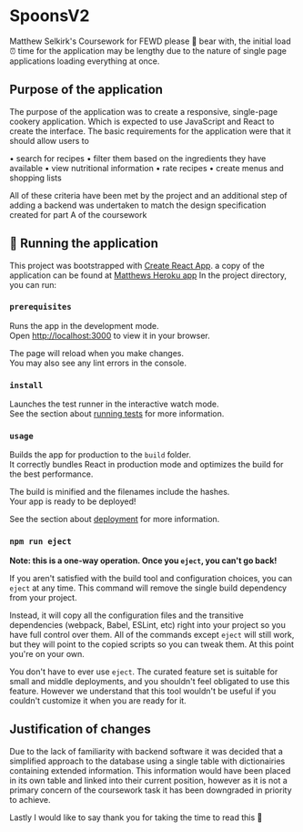 # SpoonsV2
Matthew Selkirk's Coursework for FEWD
please 🐻 bear with, the initial load ⏰ time for the application may be lengthy due to the nature of single page applications loading everything at once.

## Purpose of the application
The purpose of the application was to create a responsive, single-page cookery application. Which is
expected to use JavaScript and React to create the interface.
The basic requirements for the application were that it should allow users to

• search for recipes
• filter them based on the ingredients they have available
• view nutritional information
• rate recipes
• create menus and shopping lists

All of these criteria have been met by the project and an additional step of adding a backend was undertaken to match the design specification created for part A of the coursework

## 🚀 Running the application

This project was bootstrapped with [Create React App](https://github.com/facebook/create-react-app).
a copy of the application can be found at [Matthews Heroku app](https://google.com/)
In the project directory, you can run:

### `prerequisites`

Runs the app in the development mode.\
Open [http://localhost:3000](http://localhost:3000) to view it in your browser.

The page will reload when you make changes.\
You may also see any lint errors in the console.

### `install`

Launches the test runner in the interactive watch mode.\
See the section about [running tests](https://facebook.github.io/create-react-app/docs/running-tests) for more information.

### `usage`

Builds the app for production to the `build` folder.\
It correctly bundles React in production mode and optimizes the build for the best performance.

The build is minified and the filenames include the hashes.\
Your app is ready to be deployed!

See the section about [deployment](https://facebook.github.io/create-react-app/docs/deployment) for more information.

### `npm run eject`

**Note: this is a one-way operation. Once you `eject`, you can't go back!**

If you aren't satisfied with the build tool and configuration choices, you can `eject` at any time. This command will remove the single build dependency from your project.

Instead, it will copy all the configuration files and the transitive dependencies (webpack, Babel, ESLint, etc) right into your project so you have full control over them. All of the commands except `eject` will still work, but they will point to the copied scripts so you can tweak them. At this point you're on your own.

You don't have to ever use `eject`. The curated feature set is suitable for small and middle deployments, and you shouldn't feel obligated to use this feature. However we understand that this tool wouldn't be useful if you couldn't customize it when you are ready for it.

## Justification of changes

Due to the lack of familiarity with backend software it was decided that a simplified approach to the database using a single table with dictionairies containing extended information. This information would have been placed in its own table and linked into their current position, however as it is not a primary concern of the coursework task it has been downgraded in priority to achieve.

Lastly I would like to say thank you for taking the time to read this 🥂